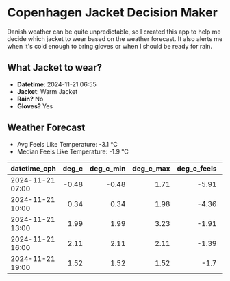 
# Copenhagen Jacket Decision Maker

Danish weather can be quite unpredictable, so I created this app to help me decide which jacket to wear based on the weather forecast. 
It also alerts me when it's cold enough to bring gloves or when I should be ready for rain.

## What Jacket to wear?

- **Datetime**: 2024-11-21 06:55
- **Jacket**: Warm Jacket
- **Rain?** No
- **Gloves?** Yes

## Weather Forecast
- Avg Feels Like Temperature: -3.1 °C
- Median Feels Like Temperature: -1.9 °C

| datetime_cph     |   deg_c |   deg_c_min |   deg_c_max |   deg_c_feels | weather   | wind   | rain   |
|:-----------------|--------:|------------:|------------:|--------------:|:----------|:-------|:-------|
| 2024-11-21 07:00 |   -0.48 |       -0.48 |        1.71 |         -5.91 | Snow      | Medium | None   |
| 2024-11-21 10:00 |    0.34 |        0.34 |        1.98 |         -4.36 | Clouds    | Low    | None   |
| 2024-11-21 13:00 |    1.99 |        1.99 |        3.23 |         -1.91 | Clouds    | Low    | None   |
| 2024-11-21 16:00 |    2.11 |        2.11 |        2.11 |         -1.39 | Clear     | Low    | None   |
| 2024-11-21 19:00 |    1.52 |        1.52 |        1.52 |         -1.7  | Clouds    | Low    | None   |
        